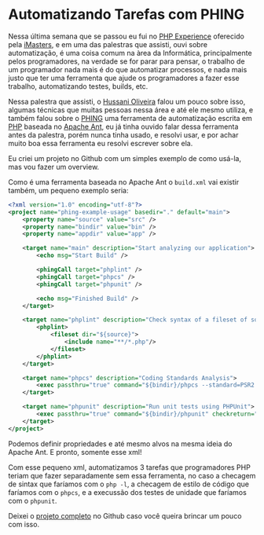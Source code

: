 # Automatizando Tarefas com PHING

Nessa última semana que se passou eu fui no <a href="http://phpexperience2016.imasters.com.br" target="_blank">PHP Experience</a> oferecido pela <a href="http://imasters.com.br/" target="_blank">iMasters</a>, e em uma das palestras que assisti, ouvi sobre automatização, é uma coisa comum na àrea da Informática, principalmente pelos programadores, na verdade se for parar para pensar, o trabalho de um programador nada mais é do que automatizar processos, e nada mais justo que ter uma ferramenta que ajude os programadores a fazer esse trabalho, automatizando testes, builds, etc.

Nessa palestra que assisti, o <a href="https://twitter.com/hussanii" target="_blank">Hussani Oliveira</a> falou um pouco sobre isso, algumas técnicas que muitas pessoas nessa área e até ele mesmo utiliza, e também falou sobre o <a href="https://www.phing.info/" target="_blank">PHING</a> uma ferramenta de automatização escrita em <a href="http://php.net/" target="_blank">PHP</a> baseada no <a href="http://ant.apache.org/" target="_blank">Apache Ant</a>, eu já tinha ouvido falar dessa ferramenta antes da palestra, porém nunca tinha usado, e resolvi usar, e por achar muito boa essa ferramenta eu resolvi escrever sobre ela.

Eu criei um projeto no Github com um simples exemplo de como usá-la, mas vou fazer um overview.

Como é uma ferramenta baseada no Apache Ant o `build.xml` vai existir também, um pequeno exemplo seria:

```xml
<?xml version="1.0" encoding="utf-8"?>
<project name="phing-example-usage" basedir="." default="main">
    <property name="source" value="src" />
    <property name="bindir" value="bin" />
    <property name="appdir" value="app" />

    <target name="main" description="Start analyzing our application">
        <echo msg="Start Build" />

        <phingCall target="phplint" />
        <phingCall target="phpcs" />
        <phingCall target="phpunit" />

        <echo msg="Finished Build" />
    </target>

    <target name="phplint" description="Check syntax of a fileset of source files.">
        <phplint>
            <fileset dir="${source}">
                <include name="**/*.php"/>
            </fileset>
        </phplint>
    </target>

    <target name="phpcs" description="Coding Standards Analysis">
        <exec passthru="true" command="${bindir}/phpcs --standard=PSR2 ${source}" checkreturn="true" />
    </target>

    <target name="phpunit" description="Run unit tests using PHPUnit">
        <exec passthru="true" command="${bindir}/phpunit" checkreturn="true"/>
    </target>
</project>
```

Podemos definir propriedades e até mesmo alvos na mesma ideia do Apache Ant. E pronto, somente esse xml!

Com esse pequeno xml, automatizamos 3 tarefas que programadores PHP teriam que fazer separadamente sem essa ferramenta, no caso a checagem de sintax que faríamos com o `php -l`, a checagem de estilo de código que faríamos com o `phpcs`, e a execussão dos testes de unidade que faríamos com o `phpunit`.

Deixei o <a href="https://github.com/reisraff/phing-example-usage" target="_blank">projeto completo</a> no Github caso você queira brincar um pouco com isso.